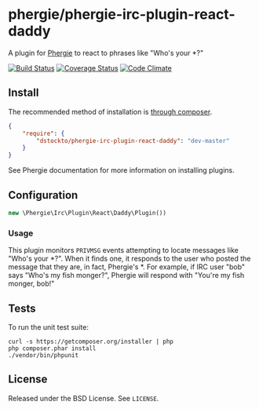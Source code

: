 # phergie/phergie-irc-plugin-react-daddy

A plugin for [Phergie](http://github.com/phergie/phergie-irc-bot-react/) to react to phrases like "Who's your *?"

[![Build Status](https://secure.travis-ci.org/dstockto/phergie-irc-plugin-react-daddy.png?branch=master)](http://travis-ci.org/dstockto/phergie-irc-plugin-react-daddy)
[![Coverage Status](https://coveralls.io/repos/dstockto/phergie-irc-plugin-react-daddy/badge.png)](https://coveralls.io/r/dstockto/phergie-irc-plugin-react-daddy)
[![Code Climate](https://codeclimate.com/github/dstockto/phergie-irc-plugin-react-daddy/badges/gpa.svg)](https://codeclimate.com/github/dstockto/phergie-irc-plugin-react-daddy)

## Install

The recommended method of installation is [through composer](http://getcomposer.org).

```JSON
{
    "require": {
        "dstockto/phergie-irc-plugin-react-daddy": "dev-master"
    }
}
```

See Phergie documentation for more information on installing plugins.

## Configuration

```php
new \Phergie\Irc\Plugin\React\Daddy\Plugin())
```

### Usage

This plugin monitors `PRIVMSG` events attempting to locate messages like "Who's your *?". When it finds 
one, it responds to the user who posted the message that they are, in fact, Phergie's *. For example, if IRC user
"bob" says "Who's my fish monger?", Phergie will respond with "You're my fish monger, bob!"

## Tests

To run the unit test suite:

```
curl -s https://getcomposer.org/installer | php
php composer.phar install
./vendor/bin/phpunit
```

## License

Released under the BSD License. See `LICENSE`.
